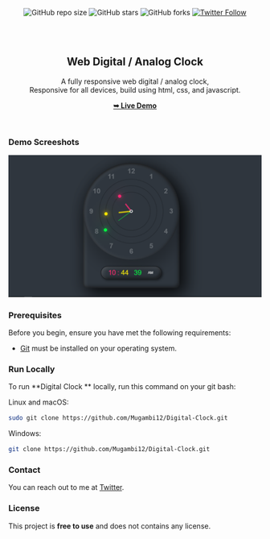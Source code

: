 <div align="center">

  ![GitHub repo size](https://img.shields.io/github/repo-size/mugambi12/Digital-Clock)
  ![GitHub stars](https://img.shields.io/github/stars/mugambi12/Digital-Clock?style=social)
  ![GitHub forks](https://img.shields.io/github/forks/mugambi12/Digital-Clock?style=social)
  [![Twitter Follow](https://img.shields.io/twitter/follow/mugambimungiria?style=social)](https://twitter.com/intent/follow?screen_name=mugambimungiria)

  <br />
  <br />

  <h2 align="center">Web Digital / Analog Clock</h2>

  A fully responsive web digital / analog clock, <br />Responsive for all devices, build using html, css, and javascript.

  <a href="https://mugambi12.github.io/Digital-Clock/"><strong>➥ Live Demo</strong></a>
</div>

<br />

### Demo Screeshots

![Music Player Desktop Demo](./assets/Demo.PNG "Desktop Demo")

### Prerequisites

Before you begin, ensure you have met the following requirements:

* [Git](https://git-scm.com/downloads "Download Git") must be installed on your operating system.

### Run Locally

To run **Digital Clock ** locally, run this command on your git bash:

Linux and macOS:

```bash
sudo git clone https://github.com/Mugambi12/Digital-Clock.git
```

Windows:

```bash
git clone https://github.com/Mugambi12/Digital-Clock.git
```

### Contact

You can reach out to me at [Twitter](https://www.twitter.com/mugambimungiria).

### License

This project is **free to use** and does not contains any license.
